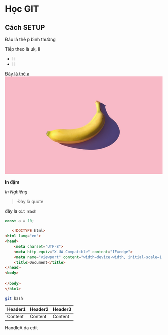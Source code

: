 #  Học GIT
## Cách SETUP 

Đâu là thẻ p bình thường

Tiếp theo là uk, li 
- li
- li

[Đây là thẻ a](google.com)
![Đây là img](./img.jfif)

**In đậm**

*In Nghiêng*

> Đây là quote

đây la `Git Bash`

```js
const a = 10;
```

```html
   <!DOCTYPE html>
<html lang="en">
<head>
    <meta charset="UTF-8">
    <meta http-equiv="X-UA-Compatible" content="IE=edge">
    <meta name="viewport" content="width=device-width, initial-scale=1.0">
    <title>Document</title>
</head>
<body>
    
</body>
</html>
```

```bash
git bash
```

| Header1 | Header2 | Header3 |
|---------|---------|---------|
| Content | Content | Content |

HandleA da edit